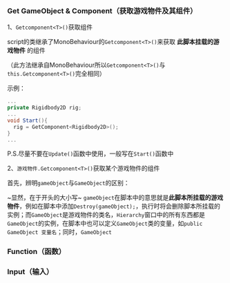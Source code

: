 ### Get GameObject & Component（获取游戏物件及其组件） 

1、`Getcomponent<T>()`获取组件 

script的类继承了MonoBehaviour的`Getcomponent<T>()`来获取 **此脚本挂载的游戏物件** 的组件 

（此方法继承自MonoBehaviour所以`Getcomponent<T>()`与`this.Getcomponent<T>()`完全相同）

示例： 

```C#
...
private Rigidbody2D rig;
...
void Start(){
  rig = GetComponent<Rigidbody2D>();
}
...
``` 

P.S.尽量不要在`Update()`函数中使用，一般写在`Start()`函数中 

2、`游戏物件.Getcomponent<T>()`获取某个游戏物件的组件 

首先，辨明`gameObject`与`GameObject`的区别： 

~显然，在于开头的大小写~ `gameObject`在脚本中的意思就是**此脚本所挂载的游戏物件**，例如在脚本中添加`Destroy(gameObject);`，执行时将会删除脚本所挂载的实例；而`GameObject`是游戏物件的类名，`Hierarchy`窗口中的所有东西都是`GameObject`的实例，在脚本中也可以定义`GameObject`类的变量，如`public GameObject 变量名`；同时，`GameObject` 

### Function（函数） 


### Input（输入） 

